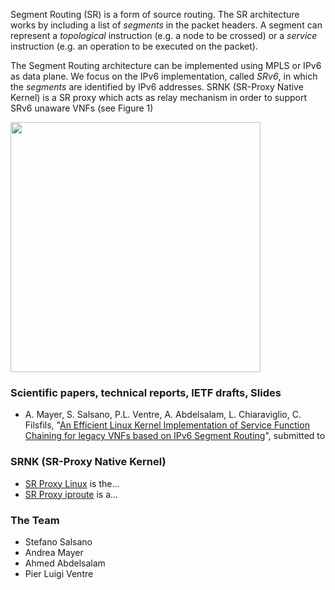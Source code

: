 Segment Routing (SR) is a form of source routing. The SR architecture works by including a list of _segments_ in the packet headers. A segment can represent a _topological_ instruction (e.g. a node to be crossed) or a _service_ instruction (e.g. an operation to be executed on the packet). 

The Segment Routing architecture can be implemented using MPLS or IPv6 as data plane. We focus on the IPv6 implementation, called _SRv6_, in which the _segments_ are identified by IPv6 addresses. SRNK (SR-Proxy Native Kernel) is a SR proxy which acts as relay mechanism in order to support SRv6 unaware VNFs (see Figure 1)

<img src="https://raw.githubusercontent.com/netgroup/srv6-proxy/master/docs/srv6_processing.png" width="400">

### Scientific papers, technical reports, IETF drafts, Slides

- A. Mayer, S. Salsano, P.L. Ventre, A. Abdelsalam, L. Chiaraviglio, C. Filsfils, "[An Efficient Linux Kernel Implementation of Service Function Chaining for legacy VNFs based on IPv6 Segment Routing](https://arxiv.org/abs/1901.00936)", submitted to 

### SRNK (SR-Proxy Native Kernel)

- [SR Proxy Linux](https://github.com/repo/sr-proxy-linux) is the...
- [SR Proxy iproute](https://github.com/repo/sr-proxy-linux) is a...

### The Team

- Stefano Salsano
- Andrea Mayer
- Ahmed Abdelsalam
- Pier Luigi Ventre
